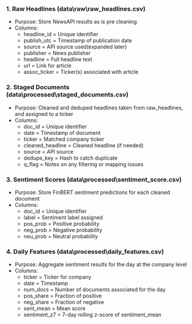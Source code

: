 ### 1. Raw Headlines (data\raw\raw_headlines.csv)
- Purpose: Store NewsAPI results as is pre cleaning
- Columns: 
    - headline_id = Unique identifier
    - publish_utc = Timestamp of publication date
    - source = API source used(expanded later)
    - publisher = News publisher
    - headline = Full headline text
    - url = Link for article
    - assoc_ticker = Ticker(s) associated with article

### 2. Staged Documents (data\processed\staged_documents.csv)
- Purpose: Cleaned and deduped headlines taken from raw_headlines, and assigned to a ticker
- Columns:
    - doc_id = Unique identifier
    - date = Timestamp of document
    - ticker = Matched company ticker
    - cleaned_headline = Cleaned headline (if needed)
    - source = API source
    - dedupe_key = Hash to catch duplicate
    - q_flag = Notes on any filtering or mapping issues

### 3. Sentiment Scores (data\processed\sentiment_score.csv)
- Purpose: Store FinBERT sentiment predictions for each cleaned document
- Columns:
    - doc_id = Unique identifier
    - label = Sentiment label assigned
    - pos_prob = Positive probability
    - neg_prob = Negative probability
    - neu_prob = Neutral probability

### 4. Daily Features (data\processed\daily_features.csv)
- Purpose: Aggregate sentiment results for the day at the company level
- Columns:
    - ticker = Ticker for company
    - date = Timestamp
    - num_docs = Number of documents associated for the day
    - pos_share = Fraction of positive
    - neg_share = Fraction of negative
    - sent_mean = Mean score
    - sentiment_z7 = 7-day rolling z-score of sentiment_mean
    

